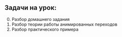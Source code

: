 ## Задачи на урок:

0. Разбор домашнего задания
1. Разбор теории работы анимированных переходов
2. Разбор практического примера
